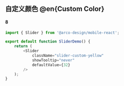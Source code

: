 ## 自定义颜色  @en{Custom Color}

#### 8

```js
import { Slider } from '@arco-design/mobile-react';

export default function SliderDemo() {
    return (
        <Slider
            className="slider-custom-yellow"
            showTooltip="never"
            defaultValue={32}
        />
    );
}
```
